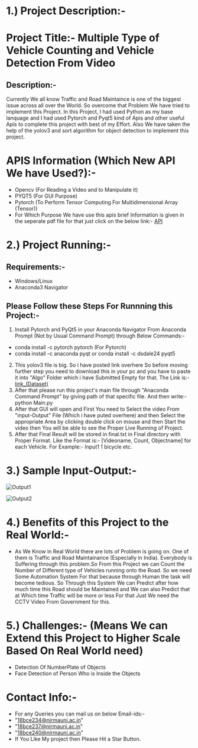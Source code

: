# 1.) Project Description:-
# Project Title:- Multiple Type of Vehicle Counting and Vehicle Detection From Video
## Description:-
Currently We all know Traffic and Road Maintaince is one of the biggest issue across all over the World. So overcome that Problem We have tried to implement this Project. In this Project, I had used Python as my base lanquage and I had used Pytorch and Pyqt5 kind of Apis and other useful Apis to complete this project with best of my Effort.
Also We have taken the help of the yolov3 and sort algorithm for object detection to implement this project.
# APIS Information (Which New API We have Used?):-
- Opencv (For Reading a Video and to Manipulate it)
- PYQT5 (For GUI Purpose)
- Pytorch (To Perform Tensor Computing For Multidimensional Array (Tensor))
- For Which Purpose We have use this apis brief Information is given in the seperate pdf file for that just click on the below link:-
[API](https://github.com/SolHarshraj2250/Harshrajsinh-Solanki/blob/B.tech/Python%20Project/API/Information%20about%20apis.pdf)

# 2.) Project Running:-
## Requirements:-
- Windows/Linux
- Anaconda3 Navigator

## Please Follow these Steps For Runnning this Project:-
1. Install Pytorch and PyQt5 in your Anaconda Navigator From Anaconda Prompt (Not by Usual Command Prompt) through Below Commands:-
- conda install -c pytorch pytorch (For Pytorch)
- conda install -c anaconda pyqt or conda install -c dsdale24 pyqt5
2. This yolov3 file is big. So i have posted link overhere So before moving further step you need to download this in your pc and you have to paste it into "Algo" Folder which i have Submitted Empty for that.
The Link is:-[link_(Dataset)](https://pjreddie.com/media/files/yolov3.weights)
3. After that please run this project's main file through "Anaconda Command Prompt" by giving path of that specific file. And then write:- python Main.py
4. After that GUI will open and First You need to Select the video From "input-Output" File (Which i have puted overhere) and then Select the appropriate Area by clicking double click on mouse and then Start the video then You will be able to see the Proper Live Running of Project.
5. After that Final Result will be stored in final.txt in Final directory with Proper Format.
Like the Format is:- [Videoname, Count, Objectname] for each Vehicle. For Example:- Input1 1 bicycle etc.

# 3.) Sample Input-Output:-
![Output1](Input-Output/Final1.gif)

![Output2](Input-Output/Final2.gif)

# 4.) Benefits of this Project to the Real World:-
- As We Know in Real World there are lots of Problem is going on. One of them is Traffic and Road Maintainance (Especially in India). Everybody is Suffering through this problem.So From this Project we can Count the Number of Different type of Vehicles running onto the Road. So we need Some Automation System For that because through Human the task will become tedious. So Through this System We can Predict after how much time this Road should be Maintained and We can also Predict that at Which time Traffic will be more or less For that Just We need the CCTV Video From Government for this.
# 5.) Challenges:- (Means We can Extend this Project to Higher Scale Based On Real World need)
- Detection Of NumberPlate of Objects
- Face Detection of Person Who is Inside the Objects
# Contact Info:-
- For any Queries you can mail us on below Email-ids:-
- "18bce234@nirmauni.ac.in"
- "18bce237@nirmauni.ac.in"
- "18bce240@nirmauni.ac.in"
- If You Like My project then Please Hit a Star Button.

